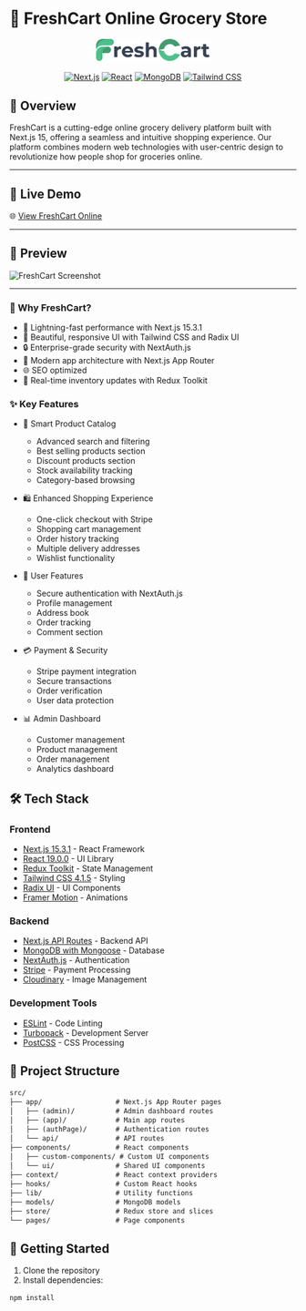 # 🛒 FreshCart Online Grocery Store

<div align="center">
  <img src="public/assets/LogoImage.png" alt="FreshCart Logo" width="200"/>
  
  [![Next.js](https://img.shields.io/badge/Next.js-15.3.1-black?style=for-the-badge&logo=next.js)](https://nextjs.org)
  [![React](https://img.shields.io/badge/React-19.0.0-blue?style=for-the-badge&logo=react)](https://reactjs.org)
  [![MongoDB](https://img.shields.io/badge/Mongoose-8.14.1-green?style=for-the-badge&logo=mongodb)](https://www.mongodb.com/)
  [![Tailwind CSS](https://img.shields.io/badge/Tailwind-4.1.5-38B2AC?style=for-the-badge&logo=tailwind-css)](https://tailwindcss.com)
</div>

## 🚀 Overview

FreshCart is a cutting-edge online grocery delivery platform built with Next.js 15, offering a seamless and intuitive shopping experience. Our platform combines modern web technologies with user-centric design to revolutionize how people shop for groceries online.

---
## 🚀 Live Demo

🌐 [View FreshCart Online](https://fresh-cart-mu-ten.vercel.app)

---

## 📸 Preview

![FreshCart Screenshot](https://res.cloudinary.com/dw0kaofhj/image/upload/v1752212583/Screenshot_2025-07-11_111223_orpisw.png)

---


### 🌟 Why FreshCart?

- 🚀 Lightning-fast performance with Next.js 15.3.1
- 🎨 Beautiful, responsive UI with Tailwind CSS and Radix UI
- 🔒 Enterprise-grade security with NextAuth.js
- 📱 Modern app architecture with Next.js App Router
- 🌐 SEO optimized
- 🔄 Real-time inventory updates with Redux Toolkit

### ✨ Key Features

- 🏪 Smart Product Catalog
  - Advanced search and filtering
  - Best selling products section
  - Discount products section
  - Stock availability tracking
  - Category-based browsing

- 🛍️ Enhanced Shopping Experience
  - One-click checkout with Stripe
  - Shopping cart management
  - Order history tracking
  - Multiple delivery addresses
  - Wishlist functionality

- 👤 User Features
  - Secure authentication with NextAuth.js
  - Profile management
  - Address book
  - Order tracking
  - Comment section

- 💳 Payment & Security
  - Stripe payment integration
  - Secure transactions
  - Order verification
  - User data protection

- 📊 Admin Dashboard
  - Customer management
  - Product management
  - Order management
  - Analytics dashboard

## 🛠️ Tech Stack

### Frontend
- [Next.js 15.3.1](https://nextjs.org/) - React Framework
- [React 19.0.0](https://reactjs.org/) - UI Library
- [Redux Toolkit](https://redux-toolkit.js.org/) - State Management
- [Tailwind CSS 4.1.5](https://tailwindcss.com/) - Styling
- [Radix UI](https://www.radix-ui.com/) - UI Components
- [Framer Motion](https://www.framer.com/motion/) - Animations

### Backend
- [Next.js API Routes](https://nextjs.org/) - Backend API
- [MongoDB with Mongoose](https://www.mongodb.com/) - Database
- [NextAuth.js](https://next-auth.js.org/) - Authentication
- [Stripe](https://stripe.com/) - Payment Processing
- [Cloudinary](https://cloudinary.com/) - Image Management

### Development Tools
- [ESLint](https://eslint.org/) - Code Linting
- [Turbopack](https://turbo.build/pack) - Development Server
- [PostCSS](https://postcss.org/) - CSS Processing

## 📁 Project Structure
```
src/
├── app/                  # Next.js App Router pages
│   ├── (admin)/          # Admin dashboard routes
│   ├── (app)/            # Main app routes
│   ├── (authPage)/       # Authentication routes
│   └── api/              # API routes
├── components/           # React components
│   ├── custom-components/ # Custom UI components
│   └── ui/               # Shared UI components
├── context/              # React context providers
├── hooks/                # Custom React hooks
├── lib/                  # Utility functions
├── models/               # MongoDB models
├── store/                # Redux store and slices
└── pages/                # Page components
```


## 🚀 Getting Started

1. Clone the repository
2. Install dependencies:
```bash
npm install
